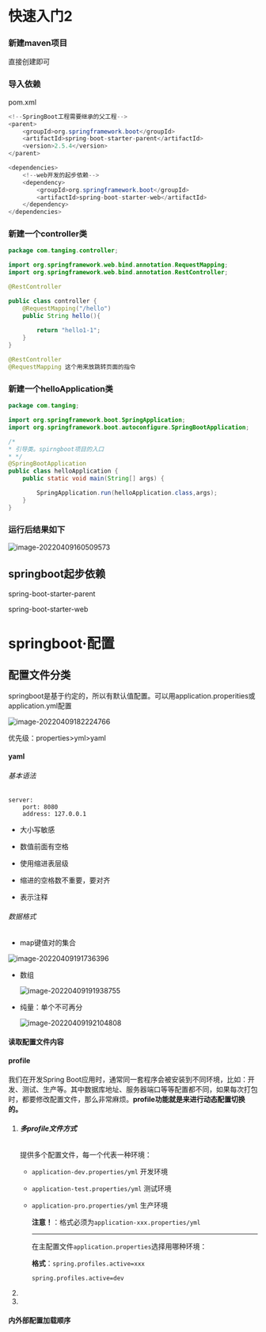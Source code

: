 # 快速入门2

### 新建maven项目

直接创建即可

### 导入依赖

pom.xml

```java
<!--SpringBoot工程需要继承的父工程-->
<parent>
    <groupId>org.springframework.boot</groupId>
    <artifactId>spring-boot-starter-parent</artifactId>
    <version>2.5.4</version>
</parent>

<dependencies>
    <!--web开发的起步依赖-->
    <dependency>
        <groupId>org.springframework.boot</groupId>
        <artifactId>spring-boot-starter-web</artifactId>
    </dependency>
</dependencies>

```

### 新建一个controller类

```java
package com.tanging.controller;

import org.springframework.web.bind.annotation.RequestMapping;
import org.springframework.web.bind.annotation.RestController;

@RestController

public class controller {
    @RequestMapping("/hello")
    public String hello(){
        
        return "hello1-1";
    }
}
```

```java
@RestController
@RequestMapping 这个用来放跳转页面的指令
```

### 新建一个helloApplication类

```java
package com.tanging;

import org.springframework.boot.SpringApplication;
import org.springframework.boot.autoconfigure.SpringBootApplication;

/*
* 引导类。spirngboot项目的入口
* */
@SpringBootApplication
public class helloApplication {
    public static void main(String[] args) {

        SpringApplication.run(helloApplication.class,args);
    }
}

```

### 运行后结果如下

![image-20220409160509573](C:\Users\thor'an'd'lo'k'i\AppData\Roaming\Typora\typora-user-images\image-20220409160509573.png)

## springboot起步依赖

spring-boot-starter-parent

spring-boot-starter-web



# springboot·配置

## 配置文件分类

springboot是基于约定的，所以有默认值配置。可以用application.properities或application.yml配置

![image-20220409182224766](C:\Users\thor'an'd'lo'k'i\AppData\Roaming\Typora\typora-user-images\image-20220409182224766.png)

优先级：properties>yml>yaml



#### yaml

###### 基本语法

```
server:
    port: 8080
    address: 127.0.0.1
```



- 大小写敏感

- 数值前面有空格

- 使用缩进表层级

- 缩进的空格数不重要，要对齐

- 表示注释

  

###### 数据格式

- map键值对的集合

![image-20220409191736396](C:\Users\thor'an'd'lo'k'i\AppData\Roaming\Typora\typora-user-images\image-20220409191736396.png)
- 数组

  ![image-20220409191938755](C:\Users\thor'an'd'lo'k'i\AppData\Roaming\Typora\typora-user-images\image-20220409191938755.png)

- 纯量：单个不可再分

  ![image-20220409192104808](C:\Users\thor'an'd'lo'k'i\AppData\Roaming\Typora\typora-user-images\image-20220409192104808.png)

#### 读取配置文件内容



#### profile

我们在开发Spring Boot应用时，通常同一套程序会被安装到不同环境，比如：开发、测试、生产等。其中数据库地址、服务器端口等等配置都不同，如果每次打包时，都要修改配置文件，那么非常麻烦。**profile功能就是来进行动态配置切换的。**

1. ###### **多profile文件方式**

   提供多个配置文件，每一个代表一种环境：

   - `application-dev.properties/yml` 开发环境

   - `application-test.properties/yml` 测试环境

   - `application-pro.properties/yml` 生产环境

     **注意！**：格式必须为`application-xxx.properties/yml`

     ---

     在主配置文件`application.properties`选择用哪种环境：

     **格式**：`spring.profiles.active=xxx`

     ```properties
     spring.profiles.active=dev
     ```

2. 

3. 

#### 内外部配置加载顺序

### 